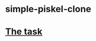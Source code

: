 # simple-piskel-clone

# [The task](https://github.com/rolling-scopes-school/tasks/blob/master/tasks/piskel-clone.md)
